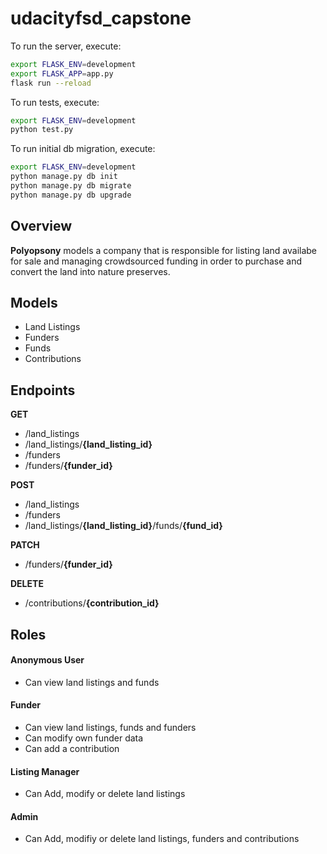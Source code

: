 # udacityfsd_capstone

To run the server, execute:
```bash
export FLASK_ENV=development
export FLASK_APP=app.py
flask run --reload
```

To run tests, execute:
```bash
export FLASK_ENV=development
python test.py
```

To run initial db migration, execute:
```bash
export FLASK_ENV=development
python manage.py db init
python manage.py db migrate
python manage.py db upgrade
```

## Overview
**Polyopsony** models a company that is responsible for listing land availabe for sale and managing crowdsourced funding in order to purchase and convert the land into nature preserves.

## Models

* Land Listings 
* Funders
* Funds
* Contributions 

## Endpoints
**GET**
* /land_listings
* /land_listings/**{land_listing_id}**
* /funders
* /funders/**{funder_id}**

**POST**
* /land_listings
* /funders
* /land_listings/**{land_listing_id}**/funds/**{fund_id}**

**PATCH**
* /funders/**{funder_id}**

**DELETE**
* /contributions/**{contribution_id}**

## Roles
#### Anonymous User
* Can view land listings and funds

#### Funder
* Can view land listings, funds and funders
* Can modify own funder data
* Can add a contribution

#### Listing Manager
* Can Add, modify or delete land listings

#### Admin
* Can Add, modifiy or delete land listings, funders and contributions